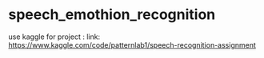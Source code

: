 # speech_emothion_recognition
use kaggle for project :
link: https://www.kaggle.com/code/patternlab1/speech-recognition-assignment
